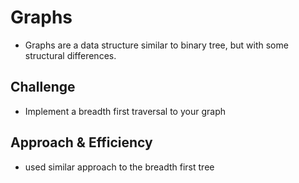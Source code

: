 # Graphs

- Graphs are a data structure similar to binary tree, but with some structural differences.

## Challenge

- Implement a breadth first traversal to your graph

## Approach & Efficiency

- used similar approach to the breadth first tree